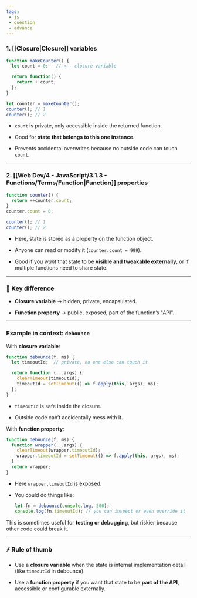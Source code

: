 ```yaml
---
tags: 
 - js 
 - question 
 - advance
---
```


### 1. **[[Closure|Closure]] variables**

```js
function makeCounter() {
  let count = 0;   // <-- closure variable

  return function() {
    return ++count;
  };
}

let counter = makeCounter();
counter(); // 1
counter(); // 2
```

- `count` is private, only accessible inside the returned function.
    
- Good for **state that belongs to this one instance**.
    
- Prevents accidental overwrites because no outside code can touch `count`.
    

---

### 2. **[[Web Dev/4 - JavaScript/3.1.3 - Functions/Terms/Function|Function]] properties**

```js
function counter() {
  return ++counter.count;
}
counter.count = 0;

counter(); // 1
counter(); // 2
```

- Here, state is stored as a property on the function object.
    
- Anyone can read or modify it (`counter.count = 999`).
    
- Good if you _want_ that state to be **visible and tweakable externally**, or if multiple functions need to share state.
    

---

### 🔑 Key difference

- **Closure variable** → hidden, private, encapsulated.
    
- **Function property** → public, exposed, part of the function’s "API".
    

---

### Example in context: `debounce`

With **closure variable**:

```js
function debounce(f, ms) {
  let timeoutId;  // private, no one else can touch it

  return function (...args) {
    clearTimeout(timeoutId);
    timeoutId = setTimeout(() => f.apply(this, args), ms);
  };
}
```

- `timeoutId` is safe inside the closure.
    
- Outside code can’t accidentally mess with it.
    

With **function property**:

```js
function debounce(f, ms) {
  function wrapper(...args) {
    clearTimeout(wrapper.timeoutId);
    wrapper.timeoutId = setTimeout(() => f.apply(this, args), ms);
  }
  return wrapper;
}
```

- Here `wrapper.timeoutId` is exposed.
    
- You could do things like:
    
    ```js
    let fn = debounce(console.log, 500);
    console.log(fn.timeoutId); // you can inspect or even override it
    ```
    

This is sometimes useful for **testing or debugging**, but riskier because other code could break it.

---

### ⚡ Rule of thumb

- Use a **closure variable** when the state is internal implementation detail (like `timeoutId` in debounce).
    
- Use a **function property** if you want that state to be **part of the API**, accessible or configurable externally.
    